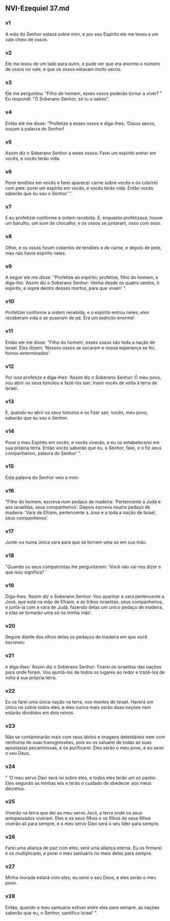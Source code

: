## NVI-Ezequiel 37.md
### v1
 A mão do Senhor estava sobre mim, e por seu Espírito ele me levou a um vale cheio de ossos.
### v2
 Ele me levou de um lado para outro, e pude ver que era enorme o número de ossos no vale, e que os ossos estavam muito secos.
### v3
 Ele me perguntou: "Filho do homem, esses ossos poderão tornar a viver? " Eu respondi: "Ó Soberano Senhor, só tu o sabes".
### v4
 Então ele me disse: "Profetize a esses ossos e diga-lhes: ‘Ossos secos, ouçam a palavra do Senhor!
### v5
 Assim diz o Soberano Senhor a estes ossos: Farei um espírito entrar em vocês, e vocês terão vida.
### v6
 Porei tendões em vocês e farei aparecer carne sobre vocês e os cobrirei com pele; porei um espírito em vocês, e vocês terão vida. Então vocês saberão que eu sou o Senhor’ ".
### v7
 E eu profetizei conforme a ordem recebida. E, enquanto profetizava, houve um barulho, um som de chocalho, e os ossos se juntaram, osso com osso.
### v8
 Olhei, e os ossos foram cobertos de tendões e de carne, e depois de pele, mas não havia espírito neles.
### v9
 A seguir ele me disse: "Profetize ao espírito; profetize, filho do homem, e diga-lhe: ‘Assim diz o Soberano Senhor: Venha desde os quatro ventos, ó espírito, e sopre dentro desses mortos, para que vivam’ ".
### v10
 Profetizei conforme a ordem recebida, e o espírito entrou neles; eles receberam vida e se puseram de pé. Era um exército enorme!
### v11
 Então ele me disse: "Filho do homem, esses ossos são toda a nação de Israel. Eles dizem: ‘Nossos ossos se secaram e nossa esperança se foi; fomos exterminados’.
### v12
 Por isso profetize e diga-lhes: ‘Assim diz o Soberano Senhor: Ó meu povo, vou abrir os seus túmulos e fazê-los sair; trarei vocês de volta à terra de Israel.
### v13
 E, quando eu abrir os seus túmulos e os fizer sair, vocês, meu povo, saberão que eu sou o Senhor.
### v14
 Porei o meu Espírito em vocês, e vocês viverão, e eu os estabelecerei em sua própria terra. Então vocês saberão que eu, o Senhor, falei, e o fiz seus companheiros, palavra do Senhor’ ".
### v15
 Esta palavra do Senhor veio a mim:
### v16
 "Filho do homem, escreva num pedaço de madeira: ‘Pertencente a Judá e aos israelitas, seus companheiros’. Depois escreva noutro pedaço de madeira: ‘Vara de Efraim, pertencente a José e a toda a nação de Israel, seus companheiros’.
### v17
 Junte-os numa única vara para que se tornem uma só em sua mão.
### v18
 "Quando os seus compatriotas lhe perguntarem: ‘Você não vai nos dizer o que isso significa? ’
### v19
 Diga-lhes: ‘Assim diz o Soberano Senhor: Vou apanhar a vara pertencente a José, que está na mão de Efraim, e às tribos israelitas, seus companheiros, e juntá-la com a vara de Judá, fazendo delas um único pedaço de madeira, e elas se tornarão uma só na minha mão’.
### v20
 Segure diante dos olhos deles os pedaços de madeira em que você escreveu
### v21
 e diga-lhes: ‘Assim diz o Soberano Senhor: Tirarei os israelitas das nações para onde foram. Vou ajuntá-los de todos os lugares ao redor e trazê-los de volta à sua própria terra.
### v22
 Eu os farei uma única nação na terra, nos montes de Israel. Haverá um único rei sobre todos eles, e eles nunca mais serão duas nações nem estarão divididos em dois reinos.
### v23
 Não se contaminarão mais com seus ídolos e imagens detestáveis nem com nenhuma de suas transgressões, pois eu os salvarei de todas as suas apostasias pecaminosas, e os purificarei. Eles serão o meu povo, e eu serei o seu Deus.
### v24
 " ‘O meu servo Davi será rei sobre eles, e todos eles terão um só pastor. Eles seguirão as minhas leis e terão o cuidado de obedecer aos meus decretos.
### v25
 Viverão na terra que dei ao meu servo Jacó, a terra onde os seus antepassados viveram. Eles e os seus filhos e os filhos de seus filhos viverão ali para sempre, e o meu servo Davi será o seu líder para sempre.
### v26
 Farei uma aliança de paz com eles; será uma aliança eterna. Eu os firmarei e os multiplicarei, e porei o meu santuário no meio deles para sempre.
### v27
 Minha morada estará com eles; eu serei o seu Deus, e eles serão o meu povo.
### v28
 Então, quando o meu santuário estiver entre eles para sempre, as nações saberão que eu, o Senhor, santifico Israel’ ".
